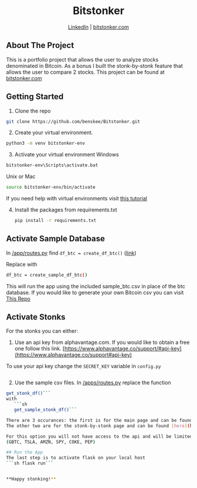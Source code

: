 <h1 align="center">Bitstonker</h1>
<p align="center"><a href="https://www.linkedin.com/in/ben-skee-software-engineer/">LinkedIn</a> | <a href="bitstonker.com">bitstonker.com</a></p>

## About The Project

This is a portfolio project that allows the user to analyze stocks denominated in Bitcoin. As a bonus I built the stonk-by-stonk feature that allows the user to compare 2 stocks. This project can be found at [bitstonker.com](bitstonker.com)


## Getting Started

1. Clone the repo
  ```sh 
  git clone https://github.com/benskee/Bitstonker.git
  ```

2. Create your virtual environment.
```sh
python3 -m venv bitstonker-env
```

3. Activate your virtual environment
  Windows
  ```sh
  bitstonker-env\Scripts\activate.bat
  ```

Unix or Mac
   ```sh 
   source bitstonker-env/bin/activate
   ```

If you need help with virtual environments visit [this tutorial](https://docs.python.org/3/tutorial/venv.html)

4. Install the packages from requirements.txt 
    ```sh
    pip install -r requirements.txt
    ```


## Activate Sample Database

In [/app/routes.py](/app/routes.py) find 
```df_btc = create_df_btc()```
([link](https://github.com/benskee/Bitstonker/blob/55e713d70fc8fd5f1844e23f8a2eefeeed82247d/app/routes.py#L53)) 

Replace with 
  ```sh
  df_btc = create_sample_df_btc()
  ```

This will run the app using the included sample_btc.csv in place of the btc database. 
If you would like to generate your own Bitcoin csv you can visit [This Repo](https://github.com/benskee/Bitcoin_stock_hours)



## Activate Stonks
For the stonks you can either:

1. Use an api key from alphavantage.com. If you would like to obtain a free one follow this
link. [https://www.alphavantage.co/support/#api-key](https://www.alphavantage.co/support#api-key)

To use your api key change the `SECRET_KEY` variable in `config.py`
```sh SECRET_KEY = 'your alphavantage api key'
```

2. Use the sample csv files. 
In [/apps/routes.py](/apps/routes.py) replace the function 
```sh
get_stonk_df()```
with 
   ```sh
   get_sample_stonk_df()```

There are 3 occurances: the first is for the main page and can be found [here](https://github.com/benskee/Bitstonker/blob/55e713d70fc8fd5f1844e23f8a2eefeeed82247d/app/routes.py#L49)
The other two are for the stonk-by-stonk page and can be found [here](https://github.com/benskee/Bitstonker/blob/55e713d70fc8fd5f1844e23f8a2eefeeed82247d/app/routes.py#L106-L110)

For this option you will not have access to the api and will be limited to the sample tickers 
(GBTC, TSLA, AMZN, SPY, COKE, PEP)

## Run the App
The last step is to activate flask on your local host 
```sh flask run```


**Happy stonking!**
